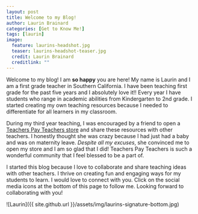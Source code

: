 ```yaml
---
layout: post
title: Welcome to my Blog!
author: Laurin Brainard
categories: [Get to Know Me!]
tags: [laurin]
image:
  feature: laurins-headshot.jpg
  teaser: laurins-headshot-teaser.jpg
  credit: Laurin Brainard
  creditlink: ""
---
```

Welcome to my blog! I am **so happy** you are here! My name is Laurin and I am a first grade teacher in Southern California. I have been teaching first grade for the past five years and I absolutely love it!! Every year I have students who range in academic abilities from Kindergarten to 2nd grade. I started creating my own teaching resources because I needed to differentiate for all learners in my classroom. 

During my third year teaching, I was encouraged by a friend to open a [Teachers Pay Teachers store](http://bit.ly/ThePrimaryBrain) and share these resources with other teachers. I honestly thought she was crazy because I had just had a baby and was on maternity leave. *Despite all my excuses*, she convinced me to open my store and I am so glad that I did! Teachers Pay Teachers is such a wonderful community that I feel blessed to be a part of. 

I started this blog because I love to collaborate and share teaching ideas with other teachers. I thrive on creating fun and engaging ways for my students to learn. I would love to connect with you. Click on the social media icons at the bottom of this page to follow me. Looking forward to collaborating with you!

![Laurin]({{ site.github.url }}/assets/img/laurins-signature-bottom.jpg)